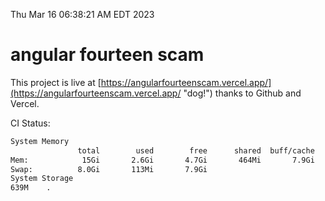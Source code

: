 Thu Mar 16 06:38:21 AM EDT 2023

# angular fourteen scam


This project is live at [https://angularfourteenscam.vercel.app/](https://angularfourteenscam.vercel.app/ "dog!") thanks to Github and Vercel.

CI Status: 

```bash
System Memory
               total        used        free      shared  buff/cache   available
Mem:            15Gi       2.6Gi       4.7Gi       464Mi       7.9Gi        11Gi
Swap:          8.0Gi       113Mi       7.9Gi
System Storage
639M	.
```
